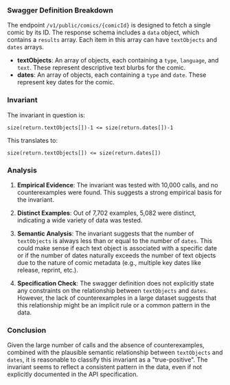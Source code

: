 ### Swagger Definition Breakdown

The endpoint `/v1/public/comics/{comicId}` is designed to fetch a single comic by its ID. The response schema includes a `data` object, which contains a `results` array. Each item in this array can have `textObjects` and `dates` arrays. 

- **textObjects**: An array of objects, each containing a `type`, `language`, and `text`. These represent descriptive text blurbs for the comic.
- **dates**: An array of objects, each containing a `type` and `date`. These represent key dates for the comic.

### Invariant

The invariant in question is:

`size(return.textObjects[])-1 <= size(return.dates[])-1`

This translates to:

`size(return.textObjects[]) <= size(return.dates[])`

### Analysis

1. **Empirical Evidence**: The invariant was tested with 10,000 calls, and no counterexamples were found. This suggests a strong empirical basis for the invariant.

2. **Distinct Examples**: Out of 7,702 examples, 5,082 were distinct, indicating a wide variety of data was tested.

3. **Semantic Analysis**: The invariant suggests that the number of `textObjects` is always less than or equal to the number of `dates`. This could make sense if each text object is associated with a specific date or if the number of dates naturally exceeds the number of text objects due to the nature of comic metadata (e.g., multiple key dates like release, reprint, etc.).

4. **Specification Check**: The swagger definition does not explicitly state any constraints on the relationship between `textObjects` and `dates`. However, the lack of counterexamples in a large dataset suggests that this relationship might be an implicit rule or a common pattern in the data.

### Conclusion

Given the large number of calls and the absence of counterexamples, combined with the plausible semantic relationship between `textObjects` and `dates`, it is reasonable to classify this invariant as a "true-positive". The invariant seems to reflect a consistent pattern in the data, even if not explicitly documented in the API specification.
